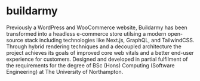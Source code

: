 # buildarmy
Previously a WordPress and WooCommerce website, Buildarmy has been transformed into a headless e-commerce store utilsing a modern open-source stack including technologies like Next.js, GraphQL, and TailwindCSS. Through hybrid rendering techniques and a decoupled architecture the project achieves its goals of improved core web vitals and a better end-user experience for customers. Designed and developed in partial fulfilment of the requirements for the degree of BSc (Hons) Computing (Software Engineering) at The University of Northampton.
